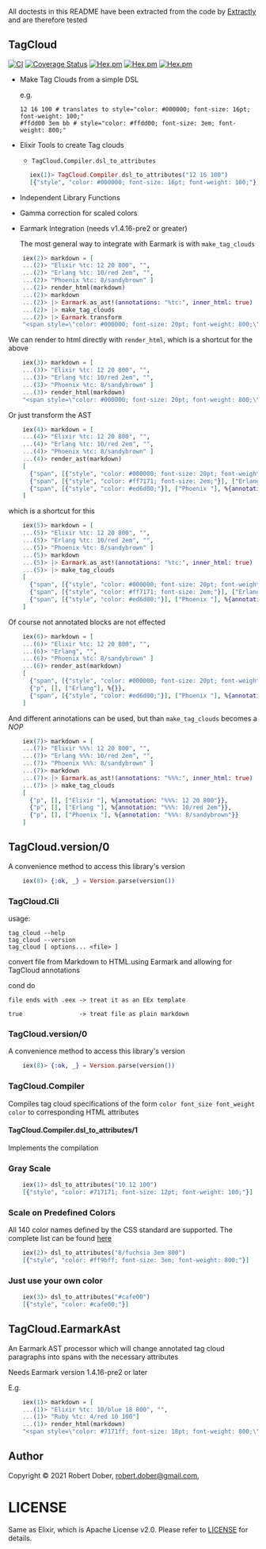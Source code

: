 <!--
DO NOT EDIT THIS FILE
It has been generated from the template `README.md.eex` by Extractly (https://github.com/RobertDober/extractly.git)
and any changes you make in this file will most likely be lost
-->

All doctests in this README have been extracted from the code by [Extractly](https://github.com/RobertDober/extractly)
and are therefore tested

## TagCloud


[![CI](https://github.com/RobertDober/tag_cloud/actions/workflows/ci.yml/badge.svg)](https://github.com/RobertDober/tag_cloud/actions/workflows/ci.yml)
[![Coverage Status](https://coveralls.io/repos/github/RobertDober/tag_cloud/badge.svg?branch=master)](https://coveralls.io/github/RobertDober/tag_cloud?branch=master)
[![Hex.pm](https://img.shields.io/hexpm/v/tag_cloud.svg)](https://hex.pm/packages/tag_cloud)
[![Hex.pm](https://img.shields.io/hexpm/dw/tag_cloud.svg)](https://hex.pm/packages/tag_cloud)
[![Hex.pm](https://img.shields.io/hexpm/dt/tag_cloud.svg)](https://hex.pm/packages/tag_cloud)

- Make Tag Clouds from a simple DSL

    e.g.
    ```
    12 16 100 # translates to style="color: #000000; font-size: 16pt; font-weight: 100;"
    #ffdd00 3em bb # style="color: #ffdd00; font-size: 3em; font-weight: 800;"

    ```

- Elixir Tools to create Tag clouds

  - `TagCloud.Compiler.dsl_to_attributes`

```elixir
      iex(1)> TagCloud.Compiler.dsl_to_attributes("12 16 100")
      [{"style", "color: #000000; font-size: 16pt; font-weight: 100;"}]
```

- Independent Library Functions

- Gamma correction for scaled colors

- Earmark Integration (needs v1.4.16-pre2 or greater)

  The most general way to integrate with Earmark is with `make_tag_clouds`

```elixir
    iex(2)> markdown = [
    ...(2)> "Elixir %tc: 12 20 800", "",
    ...(2)> "Erlang %tc: 10/red 2em", "",
    ...(2)> "Phoenix %tc: 8/sandybrown" ]
    ...(2)> render_html(markdown)
    ...(2)> markdown
    ...(2)> |> Earmark.as_ast!(annotations: "%tc:", inner_html: true)
    ...(2)> |> make_tag_clouds
    ...(2)> |> Earmark.transform
    "<span style=\"color: #000000; font-size: 20pt; font-weight: 800;\">\nElixir </span>\n<span style=\"color: #ff7171; font-size: 2em;\">\nErlang </span>\n<span style=\"color: #ed6d00;\">\nPhoenix </span>\n"
```

  We can render to html directly with `render_html`, which is a shortcut for the above

```elixir
    iex(3)> markdown = [
    ...(3)> "Elixir %tc: 12 20 800", "",
    ...(3)> "Erlang %tc: 10/red 2em", "",
    ...(3)> "Phoenix %tc: 8/sandybrown" ]
    ...(3)> render_html(markdown)
    "<span style=\"color: #000000; font-size: 20pt; font-weight: 800;\">\nElixir </span>\n<span style=\"color: #ff7171; font-size: 2em;\">\nErlang </span>\n<span style=\"color: #ed6d00;\">\nPhoenix </span>\n"
```


  Or just transform the AST

```elixir
    iex(4)> markdown = [
    ...(4)> "Elixir %tc: 12 20 800", "",
    ...(4)> "Erlang %tc: 10/red 2em", "",
    ...(4)> "Phoenix %tc: 8/sandybrown" ]
    ...(4)> render_ast(markdown)
    [
      {"span", [{"style", "color: #000000; font-size: 20pt; font-weight: 800;"}], ["Elixir "], %{annotation: "%tc: 12 20 800"}},
      {"span", [{"style", "color: #ff7171; font-size: 2em;"}], ["Erlang "], %{annotation: "%tc: 10/red 2em"}},
      {"span", [{"style", "color: #ed6d00;"}], ["Phoenix "], %{annotation: "%tc: 8/sandybrown"}}
    ]
```

  which is a shortcut for this

```elixir
    iex(5)> markdown = [
    ...(5)> "Elixir %tc: 12 20 800", "",
    ...(5)> "Erlang %tc: 10/red 2em", "",
    ...(5)> "Phoenix %tc: 8/sandybrown" ]
    ...(5)> markdown
    ...(5)> |> Earmark.as_ast!(annotations: "%tc:", inner_html: true)
    ...(5)> |> make_tag_clouds
    [
      {"span", [{"style", "color: #000000; font-size: 20pt; font-weight: 800;"}], ["Elixir "], %{annotation: "%tc: 12 20 800"}},
      {"span", [{"style", "color: #ff7171; font-size: 2em;"}], ["Erlang "], %{annotation: "%tc: 10/red 2em"}},
      {"span", [{"style", "color: #ed6d00;"}], ["Phoenix "], %{annotation: "%tc: 8/sandybrown"}}
    ]
```

  Of course not annotated blocks are not effected

```elixir
    iex(6)> markdown = [
    ...(6)> "Elixir %tc: 12 20 800", "",
    ...(6)> "Erlang", "",
    ...(6)> "Phoenix %tc: 8/sandybrown" ]
    ...(6)> render_ast(markdown)
    [
      {"span", [{"style", "color: #000000; font-size: 20pt; font-weight: 800;"}], ["Elixir "], %{annotation: "%tc: 12 20 800"}},
      {"p", [], ["Erlang"], %{}},
      {"span", [{"style", "color: #ed6d00;"}], ["Phoenix "], %{annotation: "%tc: 8/sandybrown"}}
    ]
```

  And different annotations can be used, but than `make_tag_clouds` becomes a _NOP_

```elixir
    iex(7)> markdown = [
    ...(7)> "Elixir %%%: 12 20 800", "",
    ...(7)> "Erlang %%%: 10/red 2em", "",
    ...(7)> "Phoenix %%%: 8/sandybrown" ]
    ...(7)> markdown
    ...(7)> |> Earmark.as_ast!(annotations: "%%%:", inner_html: true)
    ...(7)> |> make_tag_clouds
    [
      {"p", [], ["Elixir "], %{annotation: "%%%: 12 20 800"}},
      {"p", [], ["Erlang "], %{annotation: "%%%: 10/red 2em"}},
      {"p", [], ["Phoenix "], %{annotation: "%%%: 8/sandybrown"}}
    ]
```


## TagCloud.version/0

A convenience method to access this library's version

```elixir
    iex(8)> {:ok, _} = Version.parse(version())
```


### TagCloud.Cli

usage:

    tag_cloud --help
    tag_cloud --version
    tag_cloud [ options... <file> ]

convert file from Markdown to HTML.using Earmark and allowing for TagCloud annotations

cond do

    file ends with .eex -> treat it as an EEx template

    true                -> treat file as plain markdown



### TagCloud.version/0

A convenience method to access this library's version

```elixir
    iex(8)> {:ok, _} = Version.parse(version())
```


### TagCloud.Compiler

Compiles tag cloud specifications of the form
`color font_size font_weight color` to corresponding HTML attributes

#### TagCloud.Compiler.dsl_to_attributes/1

Implements the compilation

### Gray Scale

```elixir
    iex(1)> dsl_to_attributes("10 12 100")
    [{"style", "color: #717171; font-size: 12pt; font-weight: 100;"}]
```

### Scale on Predefined Colors

All 140 color names defined by the CSS standard are supported.
The complete list can be found [here](https://en.wikipedia.org/wiki/Web_colors#Extended_colors)

```elixir
    iex(2)> dsl_to_attributes("8/fuchsia 3em 800")
    [{"style", "color: #ff9bff; font-size: 3em; font-weight: 800;"}]
```

### Just use your own color

```elixir
    iex(3)> dsl_to_attributes("#cafe00")
    [{"style", "color: #cafe00;"}]
```



## TagCloud.EarmarkAst

An Earmark AST processor which will change annotated tag cloud paragraphs into spans with the necessary attributes

Needs Earmark version 1.4.16-pre2 or later

E.g.

```elixir
    iex(1)> markdown = [
    ...(1)> "Elixir %tc: 10/blue 18 800", "",
    ...(1)> "Ruby %tc: 4/red 10 100"]
    ...(1)> render_html(markdown)
    "<span style=\"color: #7171ff; font-size: 18pt; font-weight: 800;\">\nElixir </span>\n<span style=\"color: #ffd4d4; font-size: 10pt; font-weight: 100;\">\nRuby </span>\n"
```



## Author

Copyright © 2021 Robert Dober, robert.dober@gmail.com,

# LICENSE

Same as Elixir, which is Apache License v2.0. Please refer to [LICENSE](LICENSE) for details.

<!-- SPDX-License-Identifier: Apache-2.0 -->
